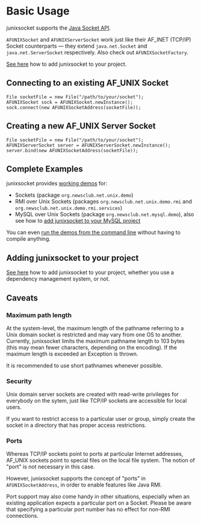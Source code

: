 # Basic Usage

junixsocket supports the [Java Socket API](https://docs.oracle.com/javase/8/docs/api/java/net/Socket.html).

`AFUNIXSocket` and `AFUNIXServerSocket` work just like their AF_INET (TCP/IP) Socket counterparts — they extend `java.net.Socket` and `java.net.ServerSocket` respectively. Also check out `AFUNIXSocketFactory`.

[See here](dependency.html) how to add junixsocket to your project.

## Connecting to an existing AF_UNIX Socket

    File socketFile = new File("/path/to/your/socket");
    AFUNIXSocket sock = AFUNIXSocket.newInstance();
    sock.connect(new AFUNIXSocketAddress(socketFile));

## Creating a new AF_UNIX Server Socket

    File socketFile = new File("/path/to/your/socket");
    AFUNIXServerSocket server = AFUNIXServerSocket.newInstance();
    server.bind(new AFUNIXSocketAddress(socketFile));

## Complete Examples

junixsocket provides [working demos](junixsocket-demo/xref/index.html) for:

  * Sockets (package `org.newsclub.net.unix.demo`)
  * RMI over Unix Sockets (packages `org.newsclub.net.unix.demo.rmi` and `org.newsclub.net.unix.demo.rmi.services`)
  * MySQL over Unix Sockets  (package `org.newsclub.net.mysql.demo`), also see how to [add junixsocket to your MySQL project](dependency.html)

You can even [run the demos from the command line](demo.html) without having to compile anything.

## Adding junixsocket to your project

[See here](dependency.html) how to add junixsocket to your project, whether you use a dependency
management system, or not.

## Caveats

### Maximum path length

At the system-level, the maximum length of the pathname referring to a Unix domain socket is restricted and may vary from one OS to another. Currently, junixsocket limits the maximum pathname length to 103 bytes (this may mean fewer characters, depending on the encoding). If the maximum length is exceeded an Exception is thrown.

It is recommended to use short pathnames whenever possible.

### Security

Unix domain server sockets are created with read-write privileges for everybody on the sytem, just like TCP/IP sockets are accessible for local users.

If you want to restrict access to a particular user or group, simply create the socket in a directory that has proper access restrictions.

### Ports

Whereas TCP/IP sockets point to ports at particular Internet addresses, AF_UNIX sockets point to special files on the local file system. The notion of "port" is not necessary in this case.

However, junixsocket supports the concept of "ports" in `AFUNIXSocketAddress`, in order to enable features like Java RMI.

Port support may also come handy in other situations, especially when an existing application expects a particular port on a Socket. Please be aware that specifying a particular port number has no effect for non-RMI connections.

